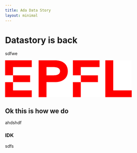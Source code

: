 ```yaml
---
title: Ada Data Story
layout: minimal
---
```


# Datastory is back
sdfwe

![Alt text](/assets/epfl_logo.png)



## Ok this is how we do
ahdshdf

### IDK 
sdfs
